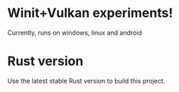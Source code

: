 # Winit+Vulkan experiments!
Currently, runs on windows, linux and android

# Rust version
Use the latest stable Rust version to build this project.

